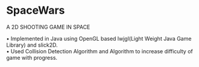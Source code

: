 # SpaceWars
A 2D SHOOTING GAME IN SPACE

• Implemented in Java using OpenGL based lwjgl(Light Weight Java Game Library) and slick2D.<br />
• Used Collision Detection Algorithm and Algorithm to increase difficulty of game with progress.
